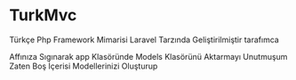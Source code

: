 # TurkMvc
Türkçe Php Framework Mimarisi Laravel Tarzında Geliştirilmiştir tarafımca


Affınıza Sıgınarak app Klasöründe Models Klasörünü Aktarmayı Unutmuşum Zaten Boş İçerisi Modellerinizi Oluşturup

<?php

namespace App\Models;

use Core\Model;

class Model Adınız extends Model
{
    protected $table = "Veri tablonuzun ADı";

}
Şeklinde Model OluşturaBilirsiniz...
